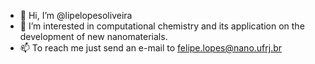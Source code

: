 - 👋 Hi, I’m @lipelopesoliveira
- 👀 I’m interested in computational chemistry and its application on the development of new nanomaterials.
- 📫 To reach me just send an e-mail to felipe.lopes@nano.ufrj.br

<!---
lipelopesoliveira/lipelopesoliveira is a ✨ special ✨ repository because its `README.md` (this file) appears on your GitHub profile.
You can click the Preview link to take a look at your changes.
--->
